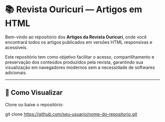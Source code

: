 # 📚 Revista Ouricuri — Artigos em HTML

Bem-vindo ao repositório dos **Artigos da Revista Ouricuri**, onde você encontrará todos os artigos publicados em versões HTML responsivas e acessíveis.

Este repositório tem como objetivo facilitar o acesso, compartilhamento e preservação dos conteúdos produzidos pela revista, garantindo sua visualização em navegadores modernos sem a necessidade de softwares adicionais.

---

## 🧾 Como Visualizar

Clone ou baixe o repositório:

git clone https://github.com/seu-usuario/nome-do-repositorio.git
